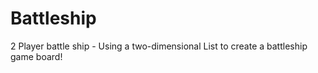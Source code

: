 # Battleship
2 Player battle ship - Using a two-dimensional List to create a battleship game board!
